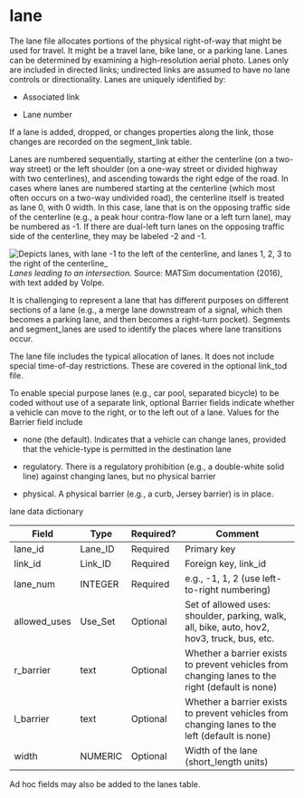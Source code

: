 # lane

The lane file allocates portions of the physical right-of-way that might
be used for travel. It might be a travel lane, bike lane, or a parking
lane. Lanes can be determined by examining a high-resolution aerial
photo. Lanes only are included in directed links; undirected links are
assumed to have no lane controls or directionality. Lanes are uniquely
identified by:

  - Associated link

  - Lane number

If a lane is added, dropped, or changes properties along the link, those changes are recorded on the segment_link table.

Lanes are numbered sequentially, starting at either the centerline (on a
two-way street) or the left shoulder (on a one-way street or divided
highway with two centerlines), and ascending towards the right edge of
the road. In cases where lanes are numbered starting at the centerline
(which most often occurs on a two-way undivided road), the centerline
itself is treated as lane 0, with 0 width. In this case, lane that is on
the opposing traffic side of the centerline (e.g., a peak hour
contra-flow lane or a left turn lane), may be numbered as -1. If there
are dual-left turn lanes on the opposing traffic side of the centerline,
they may be labeled -2 and -1.

![Depicts lanes, with lane -1 to the left of the centerline, and lanes 1, 2, 3 to
the right of the centerline_](https://github.com/zephyr-data-specs/GMNS/raw/master/Images/spec_figure1.png)  
_Lanes leading to an intersection._ Source: MATSim documentation (2016), with text added by Volpe. 

It is challenging to represent a lane that has different purposes on
different sections of a lane (e.g., a merge lane downstream of a signal,
which then becomes a parking lane, and then becomes a right-turn
pocket). Segments and segment_lanes are used to identify the places where lane
transitions occur.

The lane file includes the typical allocation of lanes. It does not
include special time-of-day restrictions. These are covered in the
optional link\_tod file.

To enable special purpose lanes (e.g., car pool, separated bicycle) to
be coded without use of a separate link, optional Barrier fields
indicate whether a vehicle can move to the right, or to the left out of
a lane. Values for the Barrier field include

  - none (the default). Indicates that a vehicle can change lanes,
    provided that the vehicle-type is permitted in the destination lane

  - regulatory. There is a regulatory prohibition (e.g., a double-white
    solid line) against changing lanes, but no physical barrier

  - physical. A physical barrier (e.g., a curb, Jersey barrier) is in
    place.

lane data dictionary

| Field                                       | Type           | Required?                   | Comment                                                                                         |
| ------------------------------------------- | -------------- | --------------------------- | ----------------------------------------------------------------------------------------------- |
| lane\_id     | Lane\_ID       | Required                    | Primary key                                                                                     |
| link\_id     | Link\_ID |  Required | Foreign key, link\_id                                                                     |
| lane\_num | INTEGER        | Required                    | e.g., -1, 1, 2 (use left-to-right numbering)                                                    |
| allowed\_uses                               | Use\_Set       | Optional                    | Set of allowed uses: shoulder, parking, walk, all, bike, auto, hov2, hov3, truck, bus, etc.     |
| r_barrier                              | text | Optional                    | Whether a barrier exists to prevent vehicles from changing lanes to the right (default is none) |
| l_barrier                               | text    | Optional                    | Whether a barrier exists to prevent vehicles from changing lanes to the left (default is none)  |
| width                                       | NUMERIC         | Optional                    | Width of the lane (short_length units)                                                                               |

Ad hoc fields may also be added to the lanes table.  
